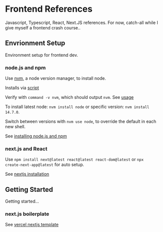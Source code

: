 # Frontend References

Javascript, Typescript, React, Next.JS references. For now, catch-all while I give myself a frontend
crash course..

## Envrionment Setup

Environment setup for frontend dev.

### node.js and npm

Use [nvm](https://github.com/nvm-sh/nvm), a node version manager, to install node.

Installs via [script](https://github.com/nvm-sh/nvm#install--update-script)

Verify with `command -v nvm`, which should output `nvm`. See [usage](https://github.com/nvm-sh/nvm#usage)

To install latest node: `nvm install node` or specific version: `nvm install 14.7.0`.

Switch between versions with `nvm use node`, to override the default in each new shell.

See [installing node.js and npm](https://docs.npmjs.com/downloading-and-installing-node-js-and-npm)

### next.js and React

Use `npm install next@latest react@latest react-dom@latest` or `npx create-next-app@latest` for auto setup.

See [nextjs installation](https://nextjs.org/docs/getting-started/installation)

## Getting Started

Getting started...

### next.js boilerplate

See [vercel nextjs template](https://github.com/vercel/vercel/tree/main/examples/nextjs)